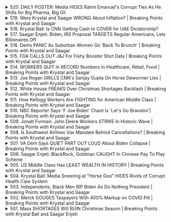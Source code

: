 <details>
<summary>520. DAILY POSTER: Media HIDES Rahm Emanuel's Corrupt Ties As He Shills for Big Pharma, Big Oil</summary><br>

<a href="https://www.youtube.com/watch?v=ORYUzk6pZHk" target="_blank">
    <img src="https://img.youtube.com/vi/ORYUzk6pZHk/maxresdefault.jpg" 
        alt="[Youtube]" width="200">
</a>

# DAILY POSTER: Media HIDES Rahm Emanuel's Corrupt Ties As He Shills for Big Pharma, Big Oil


</details>

<details>
<summary>519. Were Krystal and Saagar WRONG About Inflation? | Breaking Points with Krystal and Saagar</summary><br>

<a href="https://www.youtube.com/watch?v=_ha3hiw55MY" target="_blank">
    <img src="https://img.youtube.com/vi/_ha3hiw55MY/maxresdefault.jpg" 
        alt="[Youtube]" width="200">
</a>

# Were Krystal and Saagar WRONG About Inflation? | Breaking Points with Krystal and Saagar


</details>

<details>
<summary>518. Krystal Ball: Is CNN Getting Cash to COVER for UAE Dictatorship?</summary><br>

<a href="https://www.youtube.com/watch?v=dXE1eXg5Ty4" target="_blank">
    <img src="https://img.youtube.com/vi/dXE1eXg5Ty4/maxresdefault.jpg" 
        alt="[Youtube]" width="200">
</a>

# Krystal Ball: Is CNN Getting Cash to COVER for UAE Dictatorship?


</details>

<details>
<summary>517. Saagar Enjeti: Biden, IRS Proposal TARGETS Regular Americans, Lets Billionaires Off</summary><br>

<a href="https://www.youtube.com/watch?v=ZJpt9XsvfDw" target="_blank">
    <img src="https://img.youtube.com/vi/ZJpt9XsvfDw/maxresdefault.jpg" 
        alt="[Youtube]" width="200">
</a>

# Saagar Enjeti: Biden, IRS Proposal TARGETS Regular Americans, Lets Billionaires Off


</details>

<details>
<summary>516. Dems PANIC As Suburban Women Go 'Back To Brunch' | Breaking Points with Krystal and Saagar</summary><br>

<a href="https://www.youtube.com/watch?v=ewlTf6kJ5Jc" target="_blank">
    <img src="https://img.youtube.com/vi/ewlTf6kJ5Jc/maxresdefault.jpg" 
        alt="[Youtube]" width="200">
</a>

# Dems PANIC As Suburban Women Go 'Back To Brunch' | Breaking Points with Krystal and Saagar


</details>

<details>
<summary>515. FDA CALLS OUT J&J For Fishy Booster Shot Data | Breaking Points with Krystal and Saagar</summary><br>

<a href="https://www.youtube.com/watch?v=f5l4x8XBB68" target="_blank">
    <img src="https://img.youtube.com/vi/f5l4x8XBB68/maxresdefault.jpg" 
        alt="[Youtube]" width="200">
</a>

# FDA CALLS OUT J&J For Fishy Booster Shot Data | Breaking Points with Krystal and Saagar


</details>

<details>
<summary>514. WORKERS QUIT In RECORD Numbers In Healthcare, Retail, Food | Breaking Points with Krystal and Saagar</summary><br>

<a href="https://www.youtube.com/watch?v=Bkzh7Dd4W-w" target="_blank">
    <img src="https://img.youtube.com/vi/Bkzh7Dd4W-w/maxresdefault.jpg" 
        alt="[Youtube]" width="200">
</a>

# WORKERS QUIT In RECORD Numbers In Healthcare, Retail, Food | Breaking Points with Krystal and Saagar


</details>

<details>
<summary>513. Joe Rogan GRILLS CNN's Sanjay Gupta On Horse Dewormer Lies | Breaking Points with Krystal and Saagar</summary><br>

<a href="https://www.youtube.com/watch?v=8YIhSOL_23A" target="_blank">
    <img src="https://img.youtube.com/vi/8YIhSOL_23A/maxresdefault.jpg" 
        alt="[Youtube]" width="200">
</a>

# Joe Rogan GRILLS CNN's Sanjay Gupta On Horse Dewormer Lies | Breaking Points with Krystal and Saagar


</details>

<details>
<summary>512. White House FREAKS Over Christmas Shortages Backlash | Breaking Points with Krystal and Saagar</summary><br>

<a href="https://www.youtube.com/watch?v=Pw_obcTlBv4" target="_blank">
    <img src="https://img.youtube.com/vi/Pw_obcTlBv4/maxresdefault.jpg" 
        alt="[Youtube]" width="200">
</a>

# White House FREAKS Over Christmas Shortages Backlash | Breaking Points with Krystal and Saagar


</details>

<details>
<summary>511. How Kellogg Workers Are FIGHTING for American Middle Class | Breaking Points with Krystal and Saagar</summary><br>

<a href="https://www.youtube.com/watch?v=3vkFduL-HwU" target="_blank">
    <img src="https://img.youtube.com/vi/3vkFduL-HwU/maxresdefault.jpg" 
        alt="[Youtube]" width="200">
</a>

# How Kellogg Workers Are FIGHTING for American Middle Class | Breaking Points with Krystal and Saagar


</details>

<details>
<summary>510. NBC Reporter Says 'F Joe Biden' Chant Is 'Let's Go Brandon'| Breaking Points with Krystal and Saagar</summary><br>

<a href="https://www.youtube.com/watch?v=1D3nQdTIUTw" target="_blank">
    <img src="https://img.youtube.com/vi/1D3nQdTIUTw/maxresdefault.jpg" 
        alt="[Youtube]" width="200">
</a>

# NBC Reporter Says 'F Joe Biden' Chant Is 'Let's Go Brandon'| Breaking Points with Krystal and Saagar


</details>

<details>
<summary>509. Jonah Furman: John Deere Workers STRIKE In Historic Wave | Breaking Points with Krystal and Saagar</summary><br>

<a href="https://www.youtube.com/watch?v=Ts735UXVOZo" target="_blank">
    <img src="https://img.youtube.com/vi/Ts735UXVOZo/maxresdefault.jpg" 
        alt="[Youtube]" width="200">
</a>

# Jonah Furman: John Deere Workers STRIKE In Historic Wave | Breaking Points with Krystal and Saagar


</details>

<details>
<summary>508. Is Southwest Airlines Vax Mandate Behind Cancellations? | Breaking Points with Krystal and Saagar</summary><br>

<a href="https://www.youtube.com/watch?v=PYO27-AmrzY" target="_blank">
    <img src="https://img.youtube.com/vi/PYO27-AmrzY/maxresdefault.jpg" 
        alt="[Youtube]" width="200">
</a>

# Is Southwest Airlines Vax Mandate Behind Cancellations? | Breaking Points with Krystal and Saagar


</details>

<details>
<summary>507. VA Dem Says QUIET PART OUT LOUD About Biden Collapse | Breaking Points with Krystal and Saagar</summary><br>

<a href="https://www.youtube.com/watch?v=r17-X-11Lsw" target="_blank">
    <img src="https://img.youtube.com/vi/r17-X-11Lsw/maxresdefault.jpg" 
        alt="[Youtube]" width="200">
</a>

# VA Dem Says QUIET PART OUT LOUD About Biden Collapse | Breaking Points with Krystal and Saagar


</details>

<details>
<summary>506. Saagar Enjeti: BlackRock, Goldman CAUGHT In Chinese Pay To Play Scheme</summary><br>

<a href="https://www.youtube.com/watch?v=eoEgD-vk4aE" target="_blank">
    <img src="https://img.youtube.com/vi/eoEgD-vk4aE/maxresdefault.jpg" 
        alt="[Youtube]" width="200">
</a>

# Saagar Enjeti: BlackRock, Goldman CAUGHT In Chinese Pay To Play Scheme


</details>

<details>
<summary>505. US Middle Class Has LEAST WEALTH IN HISTORY | Breaking Points with Krystal and Saagar</summary><br>

<a href="https://www.youtube.com/watch?v=dMqD5OJCuys" target="_blank">
    <img src="https://img.youtube.com/vi/dMqD5OJCuys/maxresdefault.jpg" 
        alt="[Youtube]" width="200">
</a>

# US Middle Class Has LEAST WEALTH IN HISTORY | Breaking Points with Krystal and Saagar


</details>

<details>
<summary>504. Krystal Ball: Media Sneering at "Horse Goo" HIDES Roots of Corrupt Health Care System</summary><br>

<a href="https://www.youtube.com/watch?v=b58Yhu7iQRM" target="_blank">
    <img src="https://img.youtube.com/vi/b58Yhu7iQRM/maxresdefault.jpg" 
        alt="[Youtube]" width="200">
</a>

# Krystal Ball: Media Sneering at "Horse Goo" HIDES Roots of Corrupt Health Care System


</details>

<details>
<summary>503. Independents, Black Men RIP Biden As Do Nothing President | Breaking Points with Krystal and Saagar</summary><br>

<a href="https://www.youtube.com/watch?v=k4ETdnE-Sa4" target="_blank">
    <img src="https://img.youtube.com/vi/k4ETdnE-Sa4/maxresdefault.jpg" 
        alt="[Youtube]" width="200">
</a>

# Independents, Black Men RIP Biden As Do Nothing President | Breaking Points with Krystal and Saagar


</details>

<details>
<summary>502. Merck GOUGES Taxpayers With 400% Markup on COVID Pill | Breaking Points with Krystal and Saagar</summary><br>

<a href="https://www.youtube.com/watch?v=G26SgLXipoc" target="_blank">
    <img src="https://img.youtube.com/vi/G26SgLXipoc/maxresdefault.jpg" 
        alt="[Youtube]" width="200">
</a>

# Merck GOUGES Taxpayers With 400% Markup on COVID Pill | Breaking Points with Krystal and Saagar


</details>

<details>
<summary>501. Mass SHORTAGES Will RUIN Christmas Season | Breaking Points with Krystal Ball and Saagar Enjeti</summary><br>

<a href="https://www.youtube.com/watch?v=xJIZTTkxPic" target="_blank">
    <img src="https://img.youtube.com/vi/xJIZTTkxPic/maxresdefault.jpg" 
        alt="[Youtube]" width="200">
</a>

# Mass SHORTAGES Will RUIN Christmas Season | Breaking Points with Krystal Ball and Saagar Enjeti


</details>

